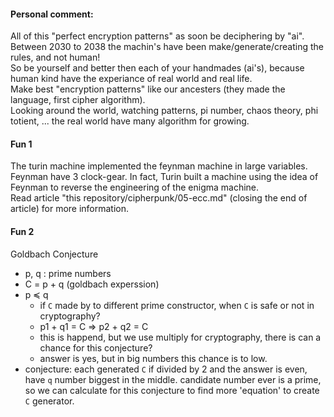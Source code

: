 #### Personal comment:
All of this "perfect encryption patterns" as soon be deciphering by "ai".\
Between 2030 to 2038 the machin's have been make/generate/creating the rules, and not human!\
So be yourself and better then each of your handmades (ai's), because human kind have the experiance of real world and real life.\
Make best "encryption patterns" like our ancesters (they made the language, first cipher algorithm).\
Looking around the world, watching patterns, pi number, chaos theory, phi totient, ... the real world have many algorithm for growing.

#### Fun 1
The turin machine implemented the feynman machine in large variables. Feynman have 3 clock-gear. In fact, Turin built a machine using the idea of Feynman to reverse the engineering of the enigma machine.\
Read article "this repository/cipherpunk/05-ecc.md" (closing the end of article) for more information.

#### Fun 2
Goldbach Conjecture
- p, q : prime numbers
- C = p + q (goldbach experssion)
- p ≼ q
  - if `C` made by to different prime constructor, when `C` is safe or not in cryptography?
  - p1 + q1 = C => p2 + q2 = C
  - this is happend, but we use multiply for cryptography, there is can a chance for this conjecture?
  - answer is yes, but in big numbers this chance is to low.
- conjecture: each generated `C` if divided by 2 and the answer is even, have `q` number biggest in the middle. candidate number ever is a prime, so we can calculate for this conjecture to find more 'equation' to create `C` generator.
